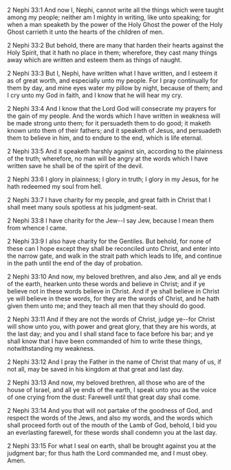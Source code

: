 2 Nephi 33:1 And now I, Nephi, cannot write all the things which were
taught among my people; neither am I mighty in writing, like unto
speaking; for when a man speaketh by the power of the Holy Ghost the
power of the Holy Ghost carrieth it unto the hearts of the children of
men.

2 Nephi 33:2 But behold, there are many that harden their hearts against
the Holy Spirit, that it hath no place in them; wherefore, they cast
many things away which are written and esteem them as things of naught.

2 Nephi 33:3 But I, Nephi, have written what I have written, and I
esteem it as of great worth, and especially unto my people. For I pray
continually for them by day, and mine eyes water my pillow by night,
because of them; and I cry unto my God in faith, and I know that he will
hear my cry.

2 Nephi 33:4 And I know that the Lord God will consecrate my prayers for
the gain of my people. And the words which I have written in weakness
will be made strong unto them; for it persuadeth them to do good; it
maketh known unto them of their fathers; and it speaketh of Jesus, and
persuadeth them to believe in him, and to endure to the end, which is
life eternal.

2 Nephi 33:5 And it speaketh harshly against sin, according to the
plainness of the truth; wherefore, no man will be angry at the words
which I have written save he shall be of the spirit of the devil.

2 Nephi 33:6 I glory in plainness; I glory in truth; I glory in my
Jesus, for he hath redeemed my soul from hell.

2 Nephi 33:7 I have charity for my people, and great faith in Christ
that I shall meet many souls spotless at his judgment-seat.

2 Nephi 33:8 I have charity for the Jew--I say Jew, because I mean them
from whence I came.

2 Nephi 33:9 I also have charity for the Gentiles. But behold, for none
of these can I hope except they shall be reconciled unto Christ, and
enter into the narrow gate, and walk in the strait path which leads to
life, and continue in the path until the end of the day of probation.

2 Nephi 33:10 And now, my beloved brethren, and also Jew, and all ye
ends of the earth, hearken unto these words and believe in Christ; and
if ye believe not in these words believe in Christ. And if ye shall
believe in Christ ye will believe in these words, for they are the words
of Christ, and he hath given them unto me; and they teach all men that
they should do good.

2 Nephi 33:11 And if they are not the words of Christ, judge ye--for
Christ will show unto you, with power and great glory, that they are his
words, at the last day; and you and I shall stand face to face before
his bar; and ye shall know that I have been commanded of him to write
these things, notwithstanding my weakness.

2 Nephi 33:12 And I pray the Father in the name of Christ that many of
us, if not all, may be saved in his kingdom at that great and last day.

2 Nephi 33:13 And now, my beloved brethren, all those who are of the
house of Israel, and all ye ends of the earth, I speak unto you as the
voice of one crying from the dust: Farewell until that great day shall
come.

2 Nephi 33:14 And you that will not partake of the goodness of God, and
respect the words of the Jews, and also my words, and the words which
shall proceed forth out of the mouth of the Lamb of God, behold, I bid
you an everlasting farewell, for these words shall condemn you at the
last day.

2 Nephi 33:15 For what I seal on earth, shall be brought against you at
the judgment bar; for thus hath the Lord commanded me, and I must obey.
Amen.
